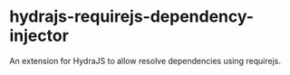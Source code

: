 hydrajs-requirejs-dependency-injector
=====================================

An extension for HydraJS to allow resolve dependencies using requirejs.
